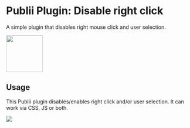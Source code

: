 # Publii Plugin: Disable right click
A simple plugin that disables right mouse click and user selection.
<p><img height="100" src="https://raw.githubusercontent.com/gpsblues/Publii-Plugin-Disable-right-click/a131ba7eab9c150b519b86556a1ff04438261b0f/assets/thumbnail.svg"></p>

## Usage
This Publii plugin disables/enables right click and/or user selection. It can work via CSS, JS or both.
<p><img src="https://raw.githubusercontent.com/gpsblues/Publii-Plugin-Disable-right-click/refs/heads/main/assets/screen1.png"></p>
